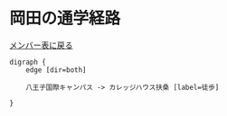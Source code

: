 # 岡田の通学経路

[メンバー表に戻る](member.md#メンバー表)

```graphviz
digraph {
    edge [dir=both]

    八王子国際キャンパス -> カレッジハウス扶桑 [label=徒歩]

}
```
